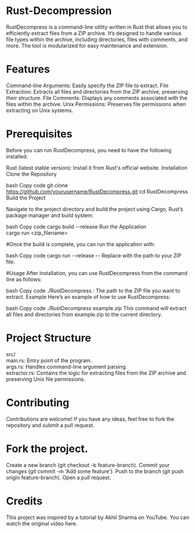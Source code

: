 ﻿# Rust-Decompression

RustDecompress is a command-line utility written in Rust that allows you to efficiently extract files from a ZIP archive. It’s designed to handle various file types within the archive, including directories, files with comments, and more. The tool is modularized for easy maintenance and extension.

# Features
Command-line Arguments: Easily specify the ZIP file to extract.
File Extraction: Extracts all files and directories from the ZIP archive, preserving their structure.
File Comments: Displays any comments associated with the files within the archive.
Unix Permissions: Preserves file permissions when extracting on Unix systems.

# Prerequisites
Before you can run RustDecompress, you need to have the following installed:

Rust (latest stable version): Install it from Rust's official website.
Installation
Clone the Repository

bash
Copy code
git clone https://github.com/yourusername/RustDecompress.git
cd RustDecompress
Build the Project

Navigate to the project directory and build the project using Cargo, Rust’s package manager and build system:

bash
Copy code
cargo build --release
Run the Application <br>
cargo run <zip_filename>

#Once the build is complete, you can run the application with:

bash
Copy code
cargo run --release -- <filename>
Replace <filename> with the path to your ZIP file.

#Usage
After installation, you can use RustDecompress from the command line as follows:

bash
Copy code
./RustDecompress <filename>
<filename>: The path to the ZIP file you want to extract.
Example
Here’s an example of how to use RustDecompress:

bash
Copy code
./RustDecompress example.zip
This command will extract all files and directories from example.zip to the current directory.

# Project Structure
src/ <br>
main.rs: Entry point of the program.<br>
args.rs: Handles command-line argument parsing.<br>
extractor.rs: Contains the logic for extracting files from the ZIP archive and preserving Unix file permissions.<br>

# Contributing
Contributions are welcome! If you have any ideas, feel free to fork the repository and submit a pull request.

# Fork the project.
Create a new branch (git checkout -b feature-branch).
Commit your changes (git commit -m 'Add some feature').
Push to the branch (git push origin feature-branch).
Open a pull request.

# Credits
This project was inspired by a tutorial by Akhil Sharma on YouTube. You can watch the original video here.
